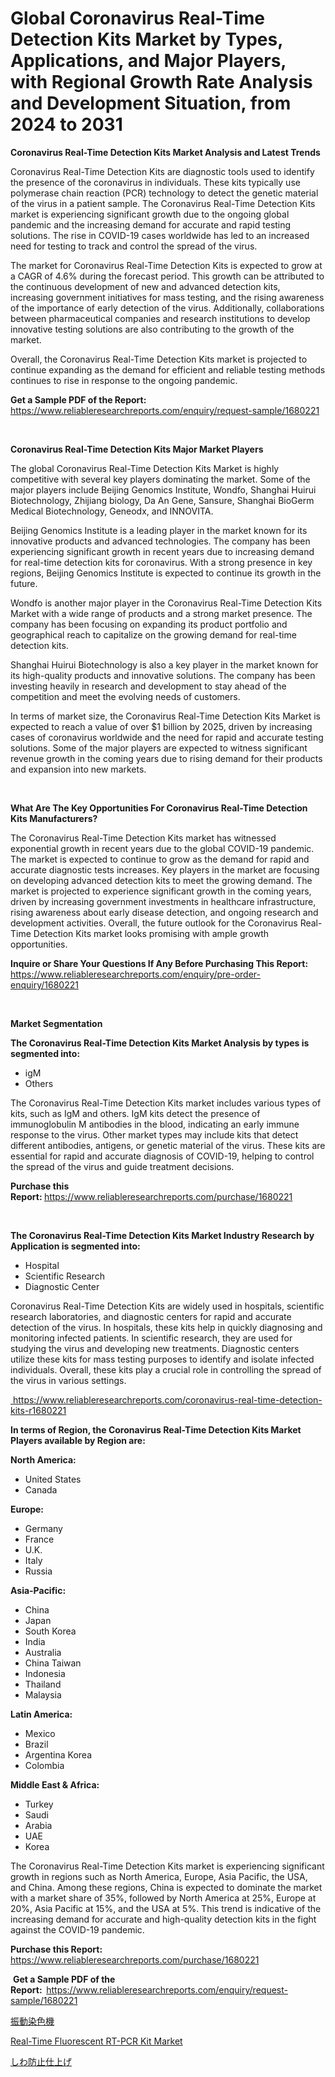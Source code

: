 <p><h1>Global Coronavirus Real-Time Detection Kits Market by Types, Applications, and Major Players, with Regional Growth Rate Analysis and Development Situation, from 2024 to 2031</h1></p><p><strong>Coronavirus Real-Time Detection Kits Market Analysis and Latest Trends</strong></p>
<p><p>Coronavirus Real-Time Detection Kits are diagnostic tools used to identify the presence of the coronavirus in individuals. These kits typically use polymerase chain reaction (PCR) technology to detect the genetic material of the virus in a patient sample. The Coronavirus Real-Time Detection Kits market is experiencing significant growth due to the ongoing global pandemic and the increasing demand for accurate and rapid testing solutions. The rise in COVID-19 cases worldwide has led to an increased need for testing to track and control the spread of the virus.</p><p>The market for Coronavirus Real-Time Detection Kits is expected to grow at a CAGR of 4.6% during the forecast period. This growth can be attributed to the continuous development of new and advanced detection kits, increasing government initiatives for mass testing, and the rising awareness of the importance of early detection of the virus. Additionally, collaborations between pharmaceutical companies and research institutions to develop innovative testing solutions are also contributing to the growth of the market.</p><p>Overall, the Coronavirus Real-Time Detection Kits market is projected to continue expanding as the demand for efficient and reliable testing methods continues to rise in response to the ongoing pandemic.</p></p>
<p><strong>Get a Sample PDF of the Report:&nbsp;</strong> <a href="https://www.reliableresearchreports.com/enquiry/request-sample/1680221">https://www.reliableresearchreports.com/enquiry/request-sample/1680221</a></p>
<p>&nbsp;</p>
<p><strong>Coronavirus Real-Time Detection Kits Major Market Players</strong></p>
<p><p>The global Coronavirus Real-Time Detection Kits Market is highly competitive with several key players dominating the market. Some of the major players include Beijing Genomics Institute, Wondfo, Shanghai Huirui Biotechnology, Zhijiang biology, Da An Gene, Sansure, Shanghai BioGerm Medical Biotechnology, Geneodx, and INNOVITA.</p><p>Beijing Genomics Institute is a leading player in the market known for its innovative products and advanced technologies. The company has been experiencing significant growth in recent years due to increasing demand for real-time detection kits for coronavirus. With a strong presence in key regions, Beijing Genomics Institute is expected to continue its growth in the future.</p><p>Wondfo is another major player in the Coronavirus Real-Time Detection Kits Market with a wide range of products and a strong market presence. The company has been focusing on expanding its product portfolio and geographical reach to capitalize on the growing demand for real-time detection kits.</p><p>Shanghai Huirui Biotechnology is also a key player in the market known for its high-quality products and innovative solutions. The company has been investing heavily in research and development to stay ahead of the competition and meet the evolving needs of customers.</p><p>In terms of market size, the Coronavirus Real-Time Detection Kits Market is expected to reach a value of over $1 billion by 2025, driven by increasing cases of coronavirus worldwide and the need for rapid and accurate testing solutions. Some of the major players are expected to witness significant revenue growth in the coming years due to rising demand for their products and expansion into new markets.</p></p>
<p>&nbsp;</p>
<p><strong>What Are The Key Opportunities For Coronavirus Real-Time Detection Kits Manufacturers?</strong></p>
<p><p>The Coronavirus Real-Time Detection Kits market has witnessed exponential growth in recent years due to the global COVID-19 pandemic. The market is expected to continue to grow as the demand for rapid and accurate diagnostic tests increases. Key players in the market are focusing on developing advanced detection kits to meet the growing demand. The market is projected to experience significant growth in the coming years, driven by increasing government investments in healthcare infrastructure, rising awareness about early disease detection, and ongoing research and development activities. Overall, the future outlook for the Coronavirus Real-Time Detection Kits market looks promising with ample growth opportunities.</p></p>
<p><strong>Inquire or Share Your Questions If Any Before Purchasing This Report:</strong> <a href="https://www.reliableresearchreports.com/enquiry/pre-order-enquiry/1680221">https://www.reliableresearchreports.com/enquiry/pre-order-enquiry/1680221</a></p>
<p>&nbsp;</p>
<p><strong>Market Segmentation</strong></p>
<p><strong>The Coronavirus Real-Time Detection Kits Market Analysis by types is segmented into:</strong></p>
<p><ul><li>igM</li><li>Others</li></ul></p>
<p><p>The Coronavirus Real-Time Detection Kits market includes various types of kits, such as IgM and others. IgM kits detect the presence of immunoglobulin M antibodies in the blood, indicating an early immune response to the virus. Other market types may include kits that detect different antibodies, antigens, or genetic material of the virus. These kits are essential for rapid and accurate diagnosis of COVID-19, helping to control the spread of the virus and guide treatment decisions.</p></p>
<p><strong>Purchase this Report:&nbsp;</strong><a href="https://www.reliableresearchreports.com/purchase/1680221">https://www.reliableresearchreports.com/purchase/1680221</a></p>
<p>&nbsp;</p>
<p><strong>The Coronavirus Real-Time Detection Kits Market Industry Research by Application is segmented into:</strong></p>
<p><ul><li>Hospital</li><li>Scientific Research</li><li>Diagnostic Center</li></ul></p>
<p><p>Coronavirus Real-Time Detection Kits are widely used in hospitals, scientific research laboratories, and diagnostic centers for rapid and accurate detection of the virus. In hospitals, these kits help in quickly diagnosing and monitoring infected patients. In scientific research, they are used for studying the virus and developing new treatments. Diagnostic centers utilize these kits for mass testing purposes to identify and isolate infected individuals. Overall, these kits play a crucial role in controlling the spread of the virus in various settings.</p></p>
<p><a href="https://www.reliableresearchreports.com/coronavirus-real-time-detection-kits-r1680221">&nbsp;https://www.reliableresearchreports.com/coronavirus-real-time-detection-kits-r1680221</a></p>
<p><strong>In terms of Region, the Coronavirus Real-Time Detection Kits Market Players available by Region are:</strong></p>
<p>
    <p> <strong> North America: </strong>
        <ul>
            <li>United States</li>
            <li>Canada</li>
        </ul>
        </p> 
    <p> <strong> Europe: </strong>
        <ul>
            <li>Germany</li>
            <li>France</li>
            <li>U.K.</li>
            <li>Italy</li>
            <li>Russia</li>
        </ul>
        </p> 
    <p> <strong> Asia-Pacific: </strong>
        <ul>
            <li>China</li>
            <li>Japan</li>
            <li>South Korea</li>
            <li>India</li>
            <li>Australia</li>
            <li>China Taiwan</li>
            <li>Indonesia</li>
            <li>Thailand</li>
            <li>Malaysia</li>
        </ul>
        </p> 
    <p> <strong> Latin America: </strong>
        <ul>
            <li>Mexico</li>
            <li>Brazil</li>
            <li>Argentina Korea</li>
            <li>Colombia</li>
        </ul>
        </p> 
    <p> <strong> Middle East & Africa: </strong>
        <ul>
            <li>Turkey</li>
            <li>Saudi</li>
            <li>Arabia</li>
            <li>UAE</li>
            <li>Korea</li>
        </ul>
    </p>
    </p>
<p><p>The Coronavirus Real-Time Detection Kits market is experiencing significant growth in regions such as North America, Europe, Asia Pacific, the USA, and China. Among these regions, China is expected to dominate the market with a market share of 35%, followed by North America at 25%, Europe at 20%, Asia Pacific at 15%, and the USA at 5%. This trend is indicative of the increasing demand for accurate and high-quality detection kits in the fight against the COVID-19 pandemic.</p></p>
<p><strong>Purchase this Report: </strong><a href="https://www.reliableresearchreports.com/purchase/1680221">https://www.reliableresearchreports.com/purchase/1680221</a></p>
<p>&nbsp;<strong>Get a Sample PDF of the Report:&nbsp;&nbsp;</strong><a href="https://www.reliableresearchreports.com/enquiry/request-sample/1680221">https://www.reliableresearchreports.com/enquiry/request-sample/1680221</a></p>
<p><strong></strong></p>
<p><p><a href="https://github.com/oqoeusbvpadwjs08/Market-Research-Report-List-2/blob/main/3653390108237.md">振動染色機</a></p><p><a href="https://github.com/LibbySpencer2018/Market-Research-Report-List-1/blob/main/real-time-fluorescent-rt-pcr-kit-market.md">Real-Time Fluorescent RT-PCR Kit Market</a></p><p><a href="https://github.com/KaliMetz2023/Market-Research-Report-List-1/blob/main/6889008108236.md">しわ防止仕上げ</a></p></p>